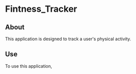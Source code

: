
# Fintness_Tracker

## About

This application is designed to track a user's physical activity.

## Use

To use this application, 
